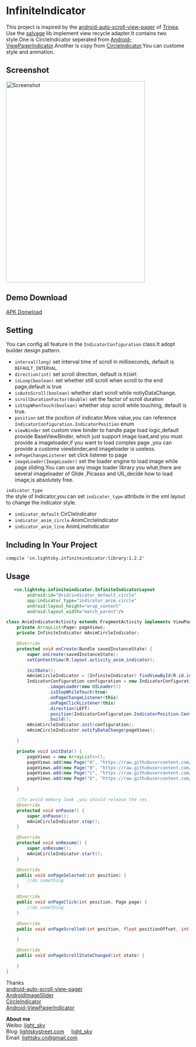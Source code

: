 InfiniteIndicator
===========================

This project is inspired by the [android-auto-scroll-view-pager](https://github.com/Trinea/android-auto-scroll-view-pager) of [Trinea](https://github.com/Trinea). Use the [salvage](https://github.com/JakeWharton/salvage) lib implement
view recycle adapter.It contains two style.One is CircleIndicator seperated from [Android-ViewPagerIndicator](https://github.com/JakeWharton/Android-ViewPagerIndicator).Another is copy from [CircleIndicator](https://github.com/ongakuer/CircleIndicator.).You can custome style and animation.

## Screenshot
<img src="apk/demo.gif" width="380" height="550" alt="Screenshot"/> 

## Demo Download
<a href="apk/demo.apk?raw=true" target="_blank" title="APK Download">APK Donwload</a>


## Setting
You can config all feature in the `IndicatorConfiguration` class.It adopt builder design pattern.


- `interval(long)` set interval time of scroll in milliseconds, default is `DEFAULT_INTERVAL`.
- `direction(int)` set scroll direction, default is `RIGHT`.
- `isLoop(boolean)` set whether still scroll when scroll to the end page,default is true
- `isAutoScroll(boolean)`  whether start scroll while notiyDataChange.
- `scrollDurationFactor(double)` set the factor of scroll duration 
- `isStopWhenTouch(boolean)` whether stop scroll while touching, default is true.
- `position` set the position of indicator.More value,you can reference `IndicatorConfiguration.IndicatorPosition` enum
- `viewBinder` set custom view binder to handle page load logic,default provide 
BaseViewBinder, which just support image load,and you must provide a imageloader,if 
you want to load complex page ,you can provide a custome viewbinder,and imageloader is useless. 
- `onPageChangeListener` set click listener to page
- `imageLoader(ImageLoader)` set the loader engine to load image while page sliding.You can use any image loader library you what,there are several imageloader of Glide ,Picasso and UIL,decide how to load image,is absolutely free.



`indicator_type`    
the style of Indicator,you can set `indicator_type` attribute in the xml 
layout to change the indicator style.  
- `indicator_default` CirCleIndicator
- `indicator_anim_circle`  AnimCircleIndicator
- `indicator_anim_line`  AnimLineIndicator


## Including In Your Project

`compile 'cn.lightsky.infiniteindicator:library:1.2.2'`

## Usage

``` xml
   <cn.lightsky.infiniteindicator.InfiniteIndicatorLayout
        android:id="@+id/indicator_default_circle"
        app:indicator_type="indicator_anim_circle"
        android:layout_height="wrap_content"
        android:layout_width="match_parent"/>
```

``` java
class AnimIndicatorActivity extends FragmentActivity implements ViewPager.OnPageChangeListener,OnPageClickListener {
    private ArrayList<Page> pageViews;
    private InfiniteIndicator mAnimCircleIndicator;

    @Override
    protected void onCreate(Bundle savedInstanceState) {
        super.onCreate(savedInstanceState);
        setContentView(R.layout.activity_anim_indicator);

        initData();
        mAnimCircleIndicator = (InfiniteIndicator) findViewById(R.id.infinite_anim_circle);
        IndicatorConfiguration configuration = new IndicatorConfiguration.Builder()
                .imageLoader(new UILoader())
                .isStopWhileTouch(true)
                .onPageChangeListener(this)
                .onPageClickListener(this)
                .direction(LEFT)
                .position(IndicatorConfiguration.IndicatorPosition.Center)
                .build();
        mAnimCircleIndicator.init(configuration);
        mAnimCircleIndicator.notifyDataChange(pageViews);

    }

    private void initData() {
        pageViews = new ArrayList<>();
        pageViews.add(new Page("A", "https://raw.githubusercontent.com/lightSky/InfiniteIndicator/master/res/a.jpg",this));
        pageViews.add(new Page("B", "https://raw.githubusercontent.com/lightSky/InfiniteIndicator/master/res/b.jpg",this));
        pageViews.add(new Page("C", "https://raw.githubusercontent.com/lightSky/InfiniteIndicator/master/res/c.jpg",this));
        pageViews.add(new Page("D", "https://raw.githubusercontent.com/lightSky/InfiniteIndicator/master/res/d.jpg",this));

    }

    //To avoid memory leak ,you should release the res
    @Override
    protected void onPause() {
        super.onPause();
        mAnimCircleIndicator.stop();
    }

    @Override
    protected void onResume() {
        super.onResume();
        mAnimCircleIndicator.start();
    }

    @Override
    public void onPageSelected(int position) {
        //do something
    }

    @Override
    public void onPageClick(int position, Page page) {
        //do something
    }

    @Override
    public void onPageScrolled(int position, float positionOffset, int positionOffsetPixels) {

    }

    @Override
    public void onPageScrollStateChanged(int state) {

    }   
}
```

Thanks  
[android-auto-scroll-view-pager](https://github.com/Trinea/android-auto-scroll-view-pager)  
[AndroidImageSlider](https://github.com/daimajia/AndroidImageSlider)  
[CircleIndicator](https://github.com/ongakuer/CircleIndicator)  
[Android-ViewPagerIndicator](https://github.com/JakeWharton/Android-ViewPagerIndicator)  

**About me**  
Weibo: [light_sky](http://www.weibo.com/lightSkyStreet)  
Blog: [lightskystreet.com](http://www.lightskystreet.com/) &nbsp;&nbsp;&nbsp;&nbsp;[light_sky](http://blog.csdn.net/xushuaic)     
Email: lightsky.cn@gmail.com  

